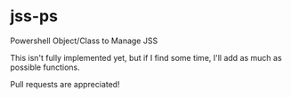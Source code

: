 # jss-ps
Powershell Object/Class to Manage JSS

This isn't fully implemented yet, but if I find some time, I'll add as much as possible functions.

Pull requests are appreciated!
